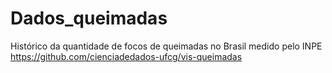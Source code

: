 # Dados_queimadas
Histórico da quantidade de focos de queimadas no Brasil medido pelo INPE
 https://github.com/cienciadedados-ufcg/vis-queimadas
